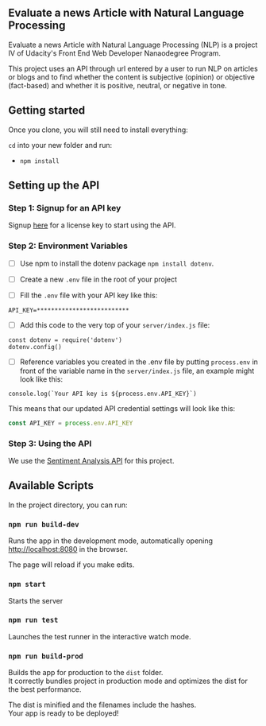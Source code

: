 ## Evaluate a news Article with Natural Language Processing


Evaluate a news Article with Natural Language Processing (NLP) is a project IV of Udacity's Front End Web Developer Nanaodegree Program. 

This project uses an API through url entered by a user to run NLP on articles or blogs and to find whether the content is subjective (opinion) or objective (fact-based) and whether it is positive, neutral, or negative in tone.

## Getting started

Once you clone, you will still need to install everything:

`cd` into your new folder and run:
- `npm install`

## Setting up the API

### Step 1: Signup for an API key
Signup [here](https://www.meaningcloud.com/developer/create-account) for a license key to start using the API.

### Step 2: Environment Variables

- [ ] Use npm to install the dotenv package ```npm install dotenv```.
- [ ] Create a new ```.env``` file in the root of your project

- [ ] Fill the ```.env``` file with your API key like this:
```
API_KEY=**************************
```
- [ ] Add this code to the very top of your ```server/index.js``` file:
```
const dotenv = require('dotenv')
dotenv.config()
```
- [ ] Reference variables you created in the .env file by putting ```process.env``` in front of the variable name in the ```server/index.js``` file, an example might look like this:
```
console.log(`Your API key is ${process.env.API_KEY}`)
```
This means that our updated API credential settings will look like this:
```javascript
const API_KEY = process.env.API_KEY
```

### Step 3: Using the API

We use the [Sentiment Analysis API](https://www.meaningcloud.com/developer/sentiment-analysis) for this project.

## Available Scripts

In the project directory, you can run:

### `npm run build-dev`

Runs the app in the development mode, automatically opening [http://localhost:8080](http://localhost:8080) in the browser.

The page will reload if you make edits.

### `npm start`
Starts the server

### `npm run test`

Launches the test runner in the interactive watch mode.

### `npm run build-prod`

Builds the app for production to the `dist` folder.<br />
It correctly bundles project in production mode and optimizes the dist for the best performance.

The dist is minified and the filenames include the hashes.<br />
Your app is ready to be deployed!
